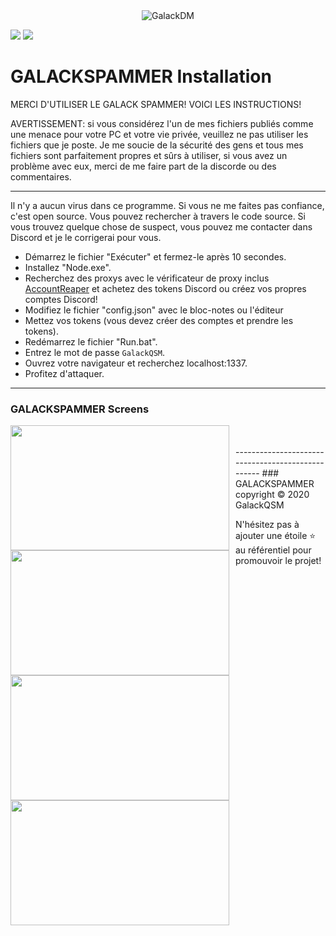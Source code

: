 <center><img  alt="GalackDM" src="https://i.imgur.com/di2iUOQ.png"></center>

[![](https://img.shields.io/discord/745382663896039496.svg?logo=discord&colorB=7289DA)](https://discord.gg/XH7zQ8s)
[![](https://img.shields.io/badge/paypal-donate-blue.svg)](https://paypal.me/GalackQSM)

# GALACKSPAMMER Installation

MERCI D'UTILISER LE GALACK SPAMMER! VOICI LES INSTRUCTIONS!

AVERTISSEMENT: si vous considérez l'un de mes fichiers publiés comme une menace pour votre PC et votre vie privée,
veuillez ne pas utiliser les fichiers que je poste. Je me soucie de la sécurité des gens et tous mes fichiers sont parfaitement propres et sûrs à utiliser,
si vous avez un problème avec eux, merci de me faire part de la discorde ou des commentaires.

--------------------------------------------------
Il n'y a aucun virus dans ce programme. Si vous ne me faites pas confiance, c'est open source. Vous pouvez rechercher à travers le code source.
Si vous trouvez quelque chose de suspect, vous pouvez me contacter dans Discord et je le corrigerai pour vous.

* Démarrez le fichier "Exécuter" et fermez-le après 10 secondes.
* Installez "Node.exe".
* Recherchez des proxys avec le vérificateur de proxy inclus [AccountReaper](https://www.youtube.com/watch?v=mibaS3KK8FM) et achetez des tokens Discord ou créez vos propres comptes Discord!
* Modifiez le fichier "config.json" avec le bloc-notes ou l'éditeur
* Mettez vos tokens (vous devez créer des comptes et prendre les tokens).
* Redémarrez le fichier "Run.bat".
* Entrez le mot de passe `GalackQSM`.
* Ouvrez votre navigateur et recherchez localhost:1337.
* Profitez d'attaquer.
-------------------------------------------------- 
### GALACKSPAMMER Screens

<img align="left" style="float: centrer; margin: 0 10px 0 0;" src="https://i.imgur.com/j6Y7ED2.png" height="200" width="350"/>
<img align="left" style="float: centrer; margin: 0 10px 0 0;" src="https://i.imgur.com/b0Aued2.png" height="200" width="350"/>
<img align="left" style="float: centrer; margin: 0 10px 0 0;" src="https://i.imgur.com/X9KwydB.png" height="200" width="350"/>
<img align="left" style="float: centrer; margin: 0 10px 0 0;" src="https://i.imgur.com/3nLz7L1.png" height="200" width="350"/>
<br><br>
-------------------------------------------------- 
### GALACKSPAMMER copyright
© 2020 GalackQSM

N'hésitez pas à ajouter une étoile ⭐ au référentiel pour promouvoir le projet!

